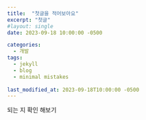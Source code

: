 ```yaml
---
title:  "첫글을 적어보아요"
excerpt: "첫글"
#layout: single
date: 2023-09-18 10:00:00 -0500

categories:
  - 개발
tags:
  - jekyll
  - blog
  - minimal mistakes
  
last_modified_at: 2023-09-18T10:00:00 -0500
---
```

되는 지 확인 해보기 